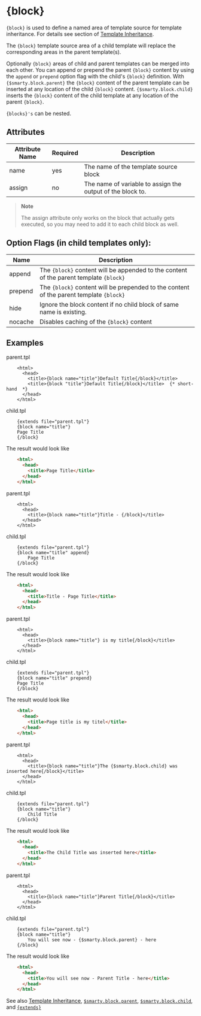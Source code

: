 # {block}

`{block}` is used to define a named area of template source for template
inheritance. For details see section of [Template
Inheritance](../../programmers/advanced-features/advanced-features-template-inheritance.md).

The `{block}` template source area of a child template will replace the
corresponding areas in the parent template(s).

Optionally `{block}` areas of child and parent templates can be merged
into each other. You can append or prepend the parent `{block}` content
by using the `append` or `prepend` option flag with the child's `{block}`
definition. With `{$smarty.block.parent}` the `{block}` content of
the parent template can be inserted at any location of the child
`{block}` content. `{$smarty.block.child}` inserts the `{block}` content
of the child template at any location of the parent `{block}`.

`{blocks}'s` can be nested.

## Attributes

| Attribute Name | Required | Description                                                                                                          |
|----------------|----------|----------------------------------------------------------------------------------------------------------------------|
| name           | yes      | The name of the template source block                                                                                |
| assign         | no       | The name of variable to assign the output of the block to. |

> **Note** 
> 
> The assign attribute only works on the block that actually gets executed, so you may need 
> to add it to each child block as well.


## Option Flags (in child templates only):

| Name    | Description                                                                             |
|---------|-----------------------------------------------------------------------------------------|
| append  | The `{block}` content will be appended to the content of the parent template `{block}`  |
| prepend | The `{block}` content will be prepended to the content of the parent template `{block}` |
| hide    | Ignore the block content if no child block of same name is existing.                    |
| nocache | Disables caching of the `{block}` content                                               |


## Examples

parent.tpl

```smarty
    <html>
      <head>
        <title>{block name="title"}Default Title{/block}</title>
        <title>{block "title"}Default Title{/block}</title>  {* short-hand  *}
      </head>
    </html>
```
      

child.tpl

```smarty
    {extends file="parent.tpl"} 
    {block name="title"}
    Page Title
    {/block}
```
      

The result would look like

```html
    <html>
      <head>
        <title>Page Title</title>
      </head>
    </html>
```

parent.tpl

```smarty
    <html>
      <head>
        <title>{block name="title"}Title - {/block}</title>
      </head>
    </html>
```
      

child.tpl

```smarty
    {extends file="parent.tpl"} 
    {block name="title" append}
        Page Title
    {/block}
```
      

The result would look like

```html
    <html>
      <head>
        <title>Title - Page Title</title>
      </head>
    </html>
```

parent.tpl

```smarty
    <html>
      <head>
        <title>{block name="title"} is my title{/block}</title>
      </head>
    </html>
```
      
child.tpl

```smarty
    {extends file="parent.tpl"} 
    {block name="title" prepend}
    Page Title
    {/block}
```
      

The result would look like

```html
    <html>
      <head>
        <title>Page title is my titel</title>
      </head>
    </html>
```

parent.tpl

```smarty
    <html>
      <head>
        <title>{block name="title"}The {$smarty.block.child} was inserted here{/block}</title>
      </head>
    </html>
```
      
child.tpl

```smarty
    {extends file="parent.tpl"} 
    {block name="title"}
        Child Title
    {/block}
```
     
The result would look like

```html
    <html>
      <head>
        <title>The Child Title was inserted here</title>
      </head>
    </html>
```

parent.tpl

```smarty
    <html>
      <head>
        <title>{block name="title"}Parent Title{/block}</title>
      </head>
    </html>
```
      

child.tpl

```smarty
    {extends file="parent.tpl"} 
    {block name="title"}
        You will see now - {$smarty.block.parent} - here
    {/block}
```
     
The result would look like

```html
    <html>
      <head>
        <title>You will see now - Parent Title - here</title>
      </head>
    </html>
```

See also [Template
Inheritance](../../programmers/advanced-features/advanced-features-template-inheritance.md),
[`$smarty.block.parent`](../language-variables/language-variables-smarty.md#smartyblockparent-languagevariablessmartyblockparent),
[`$smarty.block.child`](../language-variables/language-variables-smarty.md#smartyblockchild-languagevariablessmartyblockchild), and
[`{extends}`](./language-function-extends.md)
